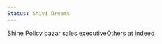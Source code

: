 ```yaml
---
Status: Shivi Dreams
---
```

[Shine Policy bazar sales executive](https://www.indeed.co.in/Policy-Bazaar-jobs?vjk=a660fe01b852e499)[Others at indeed](https://www.indeed.co.in/jobs?q&l=New%20Delhi%2C%20Delhi&vjk=f7d34d796cf5b958)